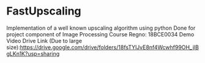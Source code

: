 # FastUpscaling
Implementation of a well known upscaling algorithm using python
Done for project component of Image Processing Course
Regno: 18BCE0034
Demo Video Drive Link (Due to large size):https://drive.google.com/drive/folders/18fsTYlJvE8nf4Wcwhf99OH_jlBgLKn1K?usp=sharing
